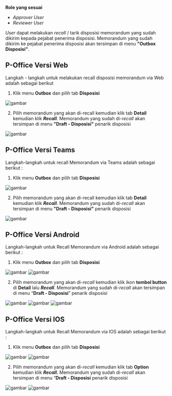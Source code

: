 **Role yang sesuai**

- *Approver User*
- *Reviewer User*

*User* dapat melakukan *recall* / tarik disposisi memorandum yang sudah dikirim kepada pejabat penerima disposisi. Memorandum yang sudah dikirim ke pejabat penerima disposisi akan tersimpan di menu **"Outbox Disposisi"**. 

## **P-Office Versi Web**

Langkah - langkah untuk melakukan recall disposisi memorandum via Web adalah sebagai berikut

1. Klik menu **Outbox** dan pilih tab **Disposisi**

![gambar](Memorandum/MM_Web/MM-78.png)

2. Pilih memorandum yang akan di-recall kemudian klik tab **Detail** kemudian klik ***Recall***. Memorandum yang sudah di-*recall* akan tersimpan di menu **"Draft - Disposisi"** penarik disposisi

![gambar](Memorandum/MM_Web/MM-79.png)

## **P-Office Versi Teams**

Langkah-langkah untuk recall Memorandum via Teams adalah sebagai berikut :

1. Klik menu **Outbox** dan pilih tab **Disposisi**

![gambar](Memorandum/MM_Teams/MM80.png)

2. Pilih memorandum yang akan di-recall kemudian klik tab **Detail** kemudian klik ***Recall***. Memorandum yang sudah di-*recall* akan tersimpan di menu **"Draft - Disposisi"** penarik disposisi

![gambar](Memorandum/MM_Teams/MM81.png)

## **P-Office Versi Android**

Langkah-langkah untuk Recall Memorandum via Android adalah sebagai berikut :

1. Klik menu **Outbox** dan pilih tab **Disposisi**

![gambar](Memorandum/MM_Android/Recallmemo/A01.jpg) ![gambar](Memorandum/MM_Android/Recallmemo/A02.jpg)

2. Pilih memorandum yang akan di-_recall_ kemudian klik ikon **tombol button** di **Detail** lalu **_Recall_**. Memorandum yang sudah di-_recall_ akan tersimpan di menu “**Draft - Disposisi**” penarik disposisi

![gambar](Memorandum/MM_Android/Recallmemo/A03.jpg) ![gambar](Memorandum/MM_Android/Recallmemo/A04.jpg) ![gambar](Memorandum/MM_Android/Recallmemo/A05.jpg)

## **P-Office Versi IOS**

Langkah-langkah untuk Recall Memorandum via IOS adalah sebagai berikut :

1. Klik menu **Outbox** dan pilih tab **Disposisi**

![gambar](Memorandum/MM_IOS/MM-35.png) ![gambar](Memorandum/MM_IOS/MM-36.png)

2. Pilih memorandum yang akan di-_recall_ kemudian klik tab **Option** kemudian klik **_Recall_.** Memorandum yang sudah di-_recall_ akan tersimpan di menu “**Draft - Disposisi** penarik disposisi
   
![gambar](Memorandum/MM_IOS/MM-37.1.png) ![gambar](Memorandum/MM_IOS/MM-37.2.png)